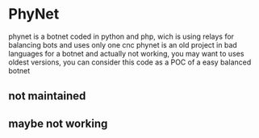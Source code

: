 # PhyNet
 phynet is a botnet coded in python and php, wich is using relays for balancing bots and uses only one cnc
 phynet is an old project in bad languages for a botnet and actually not working, you may want to uses oldest versions, you can consider this code as a POC of a easy balanced botnet
## not maintained
## maybe not working
